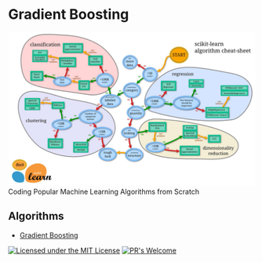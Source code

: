 # Gradient Boosting
![SciKit-Learn ML Roadmap](/ml_map.jpg)
Coding Popular Machine Learning Algorithms from Scratch

## Algorithms
* [Gradient Boosting](https://github.com/Jadams29/ML_From_Scratch/tree/master/Gradient_Boosting)

[![Licensed under the MIT License](https://img.shields.io/badge/License-MIT-blue.svg)](https://github.com/Microsoft/BosqueLanguage/blob/master/LICENSE.txt)
[![PR's Welcome](https://img.shields.io/badge/PRs%20-welcome-brightgreen.svg)](#contribute)
